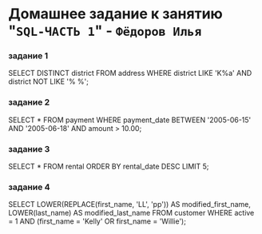 # Домашнее задание к занятию "`SQL-ЧАСТЬ 1`" - `Фёдоров Илья`
### задание 1
SELECT DISTINCT district FROM address WHERE district LIKE 'K%a' AND district NOT LIKE '% %';

### задание 2
SELECT * FROM payment WHERE payment_date BETWEEN '2005-06-15' AND '2005-06-18' AND amount > 10.00;

### задание 3
SELECT * FROM rental ORDER BY rental_date DESC LIMIT 5;

### задание 4
SELECT LOWER(REPLACE(first_name, 'LL', 'pp')) AS modified_first_name, LOWER(last_name) AS modified_last_name FROM customer WHERE active = 1 AND (first_name = 'Kelly' OR first_name = 'Willie');
